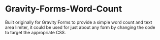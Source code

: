 # Gravity-Forms-Word-Count
Built originally for Gravity Forms to provide a simple word count and text area limiter, it could be used for just about any form by changing the code to target the appropriate CSS.
